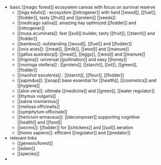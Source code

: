 - basic [[magic forest]] ecosystem canvas with focus on survival reserve
	- [[inga edulis]] : ecosystem [[nitrogener]] with hard [[wood]], [[fuel]], [[fodder]], tasty [[fruit]] and [[protein]] [[seeds]]
	- [[medicago sativa]]: amazing hay optimized [[fodder]] and [[nitrogener]]
	- [[musa acuminata]]: fast [[soil]] builder, tasty [[fruit]], [[starch]] and [[fodder]]
	- [[bamboo]]: outstanding [[wood]], [[fuel]] and [[fodder]]
	- [[ovis aries]]: [[meat]], [[milk]], [[wool]] and [[manure]]
	- [[gallus australorp]]: [[meat]], [[eggs]], [[wool]] and [[manure]]
	- [[trigona]]: universal [[pollination]] and easy [[honey]]
	- [[moringa oleifera]] : [[protein]], [[starch]], [[oil]], [[green]], [[fodder]]
	- [[manihot esculenta]] : [[starch]], [[flour]], [[fodder]]
	- [[sapindus]]: [[soap]] base essential for [[health]], [[cosmetics]] and [[hygiene]]
	- [[aloe vera]]: ultimate [[medicine]] and [[green]], [[water regulator]]
	- [[thymus vulgaris]]
	- [[salvia rosmarinus]]
	- [[melissa officinalis]]
	- [[symphytum officinale]]
	- [[hericium erinaceus]]: [[decomposer]] supporting cognitive [[health]] and [[food]]
	- [[worms]]: [[fodder]] for [[chickens]] and [[soil]] aeration
	- [[homo sapiens]]: efficient [[regulator]] and [[predator]]
- relevant links
	- [[genesis/forest]]
	- [[edem]]
	- [[species]]
-